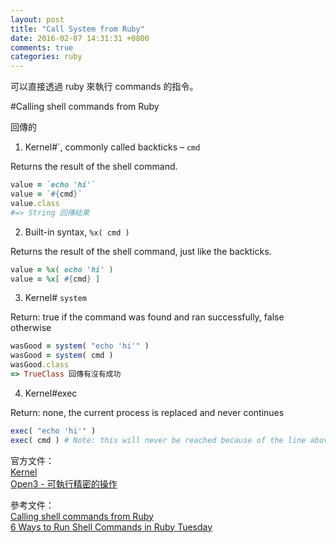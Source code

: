 ```yaml
---
layout: post
title: "Call System from Ruby"
date: 2016-02-07 14:31:31 +0800
comments: true
categories: ruby
---
```


可以直接透過 ruby 來執行 commands 的指令。

<!-- more -->

#Calling shell commands from Ruby

回傳的 

1. Kernel#\`, commonly called backticks – `cmd` 

Returns the result of the shell command.

```ruby
value = `echo 'hi'`
value = `#{cmd}`
value.class
#=> String 回傳結果
```

2. Built-in syntax, `%x( cmd )`  

Returns the result of the shell command, just like the backticks.

```ruby
value = %x( echo 'hi' )
value = %x[ #{cmd} ]
```
3. Kernel# `system`

Return: true if the command was found and ran successfully, false otherwise

```ruby
wasGood = system( "echo 'hi'" )
wasGood = system( cmd )
wasGood.class
=> TrueClass 回傳有沒有成功
```
4. Kernel#exec

Return: none, the current process is replaced and never continues

```ruby
exec( "echo 'hi'" )
exec( cmd ) # Note: this will never be reached because of the line above
```


官方文件：  
[Kernel](http://ruby-doc.org/core-2.3.0/Kernel.html)  
[Open3 - 可執行精密的操作](http://ruby-doc.org/stdlib-2.3.0/libdoc/open3/rdoc/Open3.html#method-c-pipeline)

參考文件：   
[Calling shell commands from Ruby](http://stackoverflow.com/questions/2232/calling-shell-commands-from-ruby)  
[6 Ways to Run Shell Commands in Ruby Tuesday](http://tech.natemurray.com/2007/03/ruby-shell-commands.html)